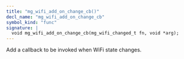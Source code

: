 ```yaml
---
title: "mg_wifi_add_on_change_cb()"
decl_name: "mg_wifi_add_on_change_cb"
symbol_kind: "func"
signature: |
  void mg_wifi_add_on_change_cb(mg_wifi_changed_t fn, void *arg);
---
```


Add a callback to be invoked when WiFi state changes. 

